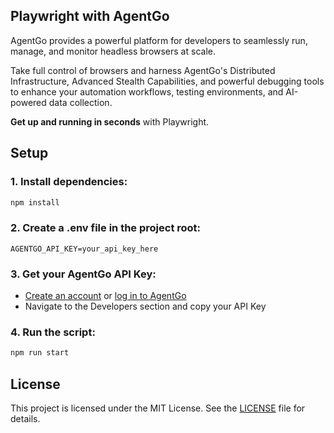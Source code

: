 ## Playwright with AgentGo

AgentGo provides a powerful platform for developers to seamlessly run, manage, and monitor headless browsers at scale.

Take full control of browsers and harness AgentGo's Distributed Infrastructure, Advanced Stealth Capabilities, and powerful debugging tools to enhance your automation workflows, testing environments, and AI-powered data collection.

**Get up and running in seconds** with Playwright.

## Setup

### 1. Install dependencies:

```bash
npm install
```

### 2. Create a .env file in the project root:

```
AGENTGO_API_KEY=your_api_key_here
```

### 3. Get your AgentGo API Key:

- [Create an account](https://app.allstream.ai/auth/sign-up) or [log in to AgentGo](https://app.allstream.ai/auth/sign-up)
- Navigate to the Developers section and copy your API Key

### 4. Run the script:

```bash
npm run start
```

## License

This project is licensed under the MIT License. See the [LICENSE](LICENSE) file for details.
